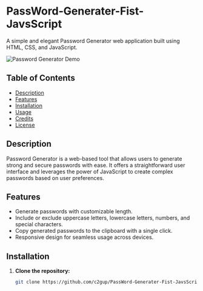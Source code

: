 # PassWord-Generater-Fist-JavsScript

A simple and elegant Password Generator web application built using HTML, CSS, and JavaScript.

![Password Generator Demo](demo.gif)

## Table of Contents

- [Description](#description)
- [Features](#features)
- [Installation](#installation)
- [Usage](#usage)
- [Credits](#credits)
- [License](#license)

## Description

Password Generator is a web-based tool that allows users to generate strong and secure passwords with ease. It offers a straightforward user interface and leverages the power of JavaScript to create complex passwords based on user preferences.

## Features

- Generate passwords with customizable length.
- Include or exclude uppercase letters, lowercase letters, numbers, and special characters.
- Copy generated passwords to the clipboard with a single click.
- Responsive design for seamless usage across devices.

## Installation

1. **Clone the repository:**
   ```sh
   git clone https://github.com/c2gup/PassWord-Generater-Fist-JavsScript.git
